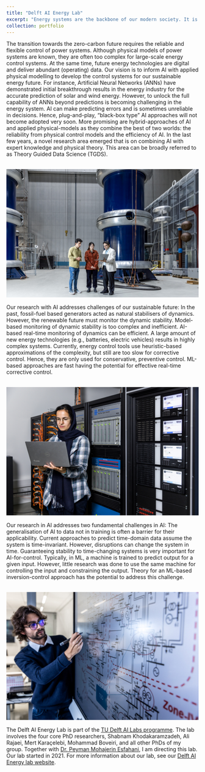 ```yaml
---
title: "Delft AI Energy Lab"
excerpt: "Energy systems are the backbone of our modern society. It is of great importance that these systems are sustainable, reliable and effective now and in the future. There is strong expertise in this field on the TU Delft campus. The Delft AI Energy Lab investigates how new AI-based methods can contribute to the management of dynamic energy systems. Therefore we combine groundbreaking machine learning with the reliable theory of the physical energy system. For example, it is possible with the AI technique 'neural networks' to model differential equations describing dynamics in areas such as fluid dynamics, and for predicting extreme, rare events. Delft AI Energy Lab investigates these promising methods for applicability for monitoring the 'health' of parts of energy systems, and for the early detection of threats. <br/><img src='/images/DAI_Energylogo.png' style='width:50%;'>"
collection: portfolio
---
```


The transition towards the zero-carbon future requires the reliable and flexible control of power systems. Although physical models of power systems are known, they are often too complex for large-scale energy control systems. At the same time, future energy technologies are digital and deliver abundant (operating) data. Our vision is to inform AI with applied physical modelling to develop the control systems for our sustainable energy future. For instance, Artificial Neural Networks (ANNs) have demonstrated initial breakthrough results in the energy industry for the accurate prediction of solar and wind energy. However, to unlock the full capability of ANNs beyond predictions is becoming challenging in the energy system. AI can make predicting errors and is sometimes unreliable in decisions. Hence, plug-and-play, “black-box type” AI approaches will not become adopted very soon. More promising are hybrid-approaches of AI and applied physical-models as they combine the best of two worlds: the reliability from physical control models and the efficiency of AI. In the last few years, a novel research area emerged that is on combining AI with expert knowledge and physical theory. This area can be broadly referred to as Theory Guided Data Science (TGDS). 

<br/><img src='/images/DAILab1.jpg'>

Our research with AI addresses challenges of our sustainable future: In the past, fossil-fuel based generators acted as natural stabilisers of dynamics. However, the renewable future must monitor the dynamic stability. Model-based monitoring of dynamic stability is too complex and inefficient. AI-based real-time monitoring of dynamics can be efficient. A large amount of new energy technologies (e.g., batteries, electric vehicles) results in highly complex systems. Currently, energy control tools use heuristic-based approximations of the complexity, but still are too slow for corrective control. Hence, they are only used for conservative, preventive control. ML-based approaches are fast having the potential for effective real-time corrective control.

<br/><img src='/images/DAILab3.jpg'>

Our research in AI addresses two fundamental challenges in AI: The generalisation of AI to data not in training is often a barrier for their applicability. Current approaches to predict time-domain data assume the system is time-invariant. However, disruptions can change the system in time. Guaranteeing stability to time-changing systems is very important for AI-for-control. Typically, in ML, a machine is trained to predict output for a given input. However, little research was done to use the same machine for controlling the input and constraining the output. Theory for an ML-based inversion-control approach has the potential to address this challenge. 

<br/><img src='/images/DAILab2.jpg'>

The Delft AI Energy Lab is part of the [TU Delft AI Labs programme](https://www.tudelft.nl/ai/tu-delft-ai-labs). The lab involves the four core PhD researchers, Shabnam Khodakaramzadeh, Ali Rajaei, Mert Karaçelebi, Mohammad Boveiri, and all other PhDs of my group. Together with [Dr. Peyman Mohajerin Esfahani](https://mohajerinesfahani.github.io/), I am directing this lab. Our lab started in 2021. For more information about our lab, see our [Delft AI Energy lab website](https://www.tudelft.nl/ai/delft-ai-energy-lab).
